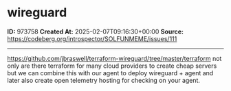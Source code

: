 # wireguard

**ID:** 973758
**Created At:** 2025-02-07T09:16:30+00:00
**Source:** https://codeberg.org/introspector/SOLFUNMEME/issues/111

---

https://github.com/jbraswell/terraform-wireguard/tree/master/terraform not only are there terraform for many cloud providers to create cheap servers but we can combine this with our agent to deploy wireguard + agent and later also create open telemetry hosting for checking on your agent.